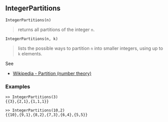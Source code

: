 ## IntegerPartitions

```
IntegerPartitions(n)
```

> returns all partitions of the integer `n`.
 
```
IntegerPartitions(n, k)
```

> lists the possible ways to partition `n` into smaller integers, using up to `k` elements.

See
* [Wikipedia - Partition (number theory)](https://en.wikipedia.org/wiki/Partition_(number_theory))


### Examples

``` 
>> IntegerPartitions(3)
{{3},{2,1},{1,1,1}}

>> IntegerPartitions(10,2)
{{10},{9,1},{8,2},{7,3},{6,4},{5,5}}
```